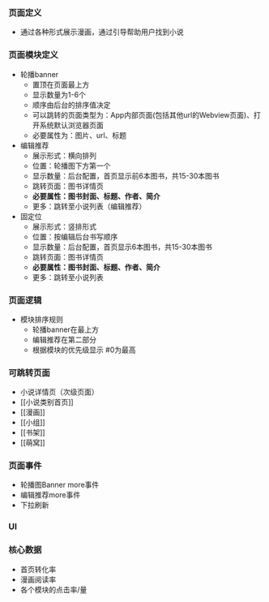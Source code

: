 ### 页面定义
- 通过各种形式展示漫画，通过引导帮助用户找到小说

### 页面模块定义
- 轮播banner
    - 置顶在页面最上方
    - 显示数量为1-6个
    - 顺序由后台的排序值决定
    - 可以跳转的页面类型为：App内部页面(包括其他url的Webview页面)、打开系统默认浏览器页面
    - 必要属性为：图片、url、标题
- 编辑推荐
    - 展示形式：横向排列
    - 位置：轮播图下方第一个
    - 显示数量：后台配置，首页显示前6本图书，共15-30本图书
    - 跳转页面：图书详情页
    - **必要属性：图书封面、标题、作者、简介**
    - 更多：跳转至小说列表（编辑推荐）
- 固定位
    - 展示形式：竖排形式
    - 位置：按编辑后台书写顺序
    - 显示数量：后台配置，首页显示6本图书，共15-30本图书
    - 跳转页面：图书详情页
    - **必要属性：图书封面、标题、作者、简介**
    - 更多：跳转至小说列表

### 页面逻辑
- 模块排序规则
    - 轮播banner在最上方
    - 编辑推荐在第二部分
    - 根据模块的优先级显示 #0为最高 

### 可跳转页面
- 小说详情页（次级页面）
- [[小说类别首页]]
- [[漫画]]
- [[小组]]
- [[书架]]
- [[萌窝]]

### 页面事件
- 轮播图Banner more事件
- 编辑推荐more事件
- 下拉刷新

### UI

### 核心数据
- 首页转化率
 - 漫画阅读率
 - 各个模块的点击率/量

